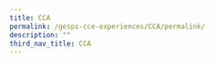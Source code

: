 ```yaml
---
title: CCA
permalink: /gesps-cce-experiences/CCA/permalink/
description: ""
third_nav_title: CCA
---
```

